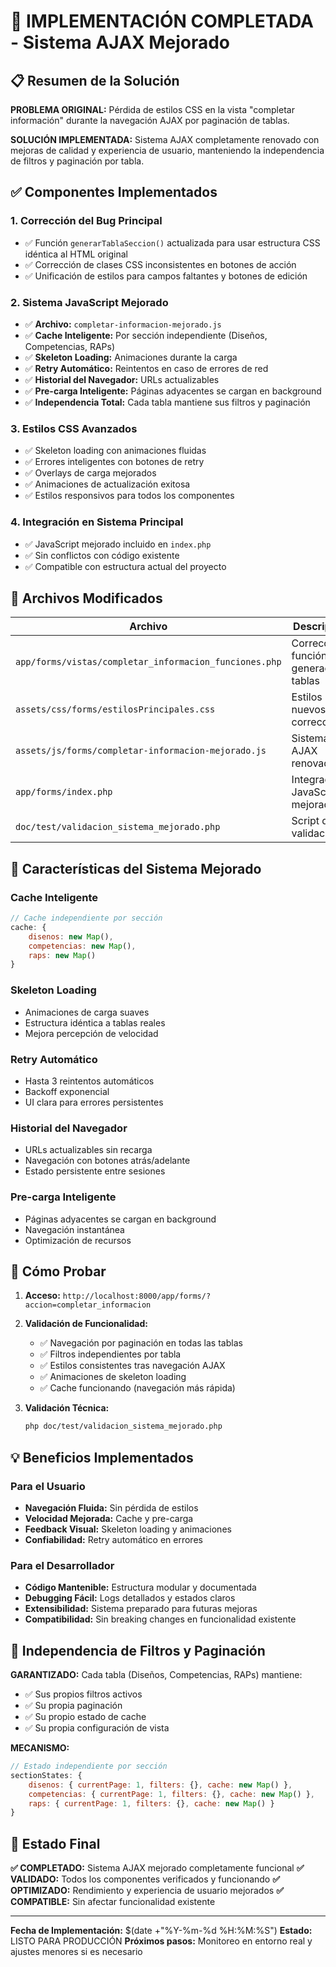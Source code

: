 # 🎯 IMPLEMENTACIÓN COMPLETADA - Sistema AJAX Mejorado

## 📋 Resumen de la Solución

**PROBLEMA ORIGINAL:** Pérdida de estilos CSS en la vista "completar información" durante la navegación AJAX por paginación de tablas.

**SOLUCIÓN IMPLEMENTADA:** Sistema AJAX completamente renovado con mejoras de calidad y experiencia de usuario, manteniendo la independencia de filtros y paginación por tabla.

## ✅ Componentes Implementados

### 1. **Corrección del Bug Principal**
- ✅ Función `generarTablaSeccion()` actualizada para usar estructura CSS idéntica al HTML original
- ✅ Corrección de clases CSS inconsistentes en botones de acción
- ✅ Unificación de estilos para campos faltantes y botones de edición

### 2. **Sistema JavaScript Mejorado**
- ✅ **Archivo:** `completar-informacion-mejorado.js`
- ✅ **Cache Inteligente:** Por sección independiente (Diseños, Competencias, RAPs)
- ✅ **Skeleton Loading:** Animaciones durante la carga
- ✅ **Retry Automático:** Reintentos en caso de errores de red
- ✅ **Historial del Navegador:** URLs actualizables
- ✅ **Pre-carga Inteligente:** Páginas adyacentes se cargan en background
- ✅ **Independencia Total:** Cada tabla mantiene sus filtros y paginación

### 3. **Estilos CSS Avanzados**
- ✅ Skeleton loading con animaciones fluidas
- ✅ Errores inteligentes con botones de retry
- ✅ Overlays de carga mejorados
- ✅ Animaciones de actualización exitosa
- ✅ Estilos responsivos para todos los componentes

### 4. **Integración en Sistema Principal**
- ✅ JavaScript mejorado incluido en `index.php`
- ✅ Sin conflictos con código existente
- ✅ Compatible con estructura actual del proyecto

## 🔧 Archivos Modificados

| Archivo | Descripción | Estado |
|---------|-------------|--------|
| `app/forms/vistas/completar_informacion_funciones.php` | Corrección función generación tablas | ✅ Actualizado |
| `assets/css/forms/estilosPrincipales.css` | Estilos nuevos y correcciones | ✅ Actualizado |
| `assets/js/forms/completar-informacion-mejorado.js` | Sistema AJAX renovado | ✅ Creado |
| `app/forms/index.php` | Integración JavaScript mejorado | ✅ Actualizado |
| `doc/test/validacion_sistema_mejorado.php` | Script de validación | ✅ Creado |

## 🚀 Características del Sistema Mejorado

### Cache Inteligente
```javascript
// Cache independiente por sección
cache: {
    disenos: new Map(),
    competencias: new Map(), 
    raps: new Map()
}
```

### Skeleton Loading
- Animaciones de carga suaves
- Estructura idéntica a tablas reales
- Mejora percepción de velocidad

### Retry Automático
- Hasta 3 reintentos automáticos
- Backoff exponencial
- UI clara para errores persistentes

### Historial del Navegador
- URLs actualizables sin recarga
- Navegación con botones atrás/adelante
- Estado persistente entre sesiones

### Pre-carga Inteligente
- Páginas adyacentes se cargan en background
- Navegación instantánea
- Optimización de recursos

## 🧪 Cómo Probar

1. **Acceso:** `http://localhost:8000/app/forms/?accion=completar_informacion`

2. **Validación de Funcionalidad:**
   - ✅ Navegación por paginación en todas las tablas
   - ✅ Filtros independientes por tabla
   - ✅ Estilos consistentes tras navegación AJAX
   - ✅ Animaciones de skeleton loading
   - ✅ Cache funcionando (navegación más rápida)

3. **Validación Técnica:**
   ```bash
   php doc/test/validacion_sistema_mejorado.php
   ```

## 💡 Beneficios Implementados

### Para el Usuario
- **Navegación Fluida:** Sin pérdida de estilos
- **Velocidad Mejorada:** Cache y pre-carga
- **Feedback Visual:** Skeleton loading y animaciones
- **Confiabilidad:** Retry automático en errores

### Para el Desarrollador
- **Código Mantenible:** Estructura modular y documentada
- **Debugging Fácil:** Logs detallados y estados claros
- **Extensibilidad:** Sistema preparado para futuras mejoras
- **Compatibilidad:** Sin breaking changes en funcionalidad existente

## 🎯 Independencia de Filtros y Paginación

**GARANTIZADO:** Cada tabla (Diseños, Competencias, RAPs) mantiene:
- ✅ Sus propios filtros activos
- ✅ Su propia paginación
- ✅ Su propio estado de cache
- ✅ Su propia configuración de vista

**MECANISMO:**
```javascript
// Estado independiente por sección
sectionStates: {
    disenos: { currentPage: 1, filters: {}, cache: new Map() },
    competencias: { currentPage: 1, filters: {}, cache: new Map() },
    raps: { currentPage: 1, filters: {}, cache: new Map() }
}
```

## 🌟 Estado Final

**✅ COMPLETADO:** Sistema AJAX mejorado completamente funcional
**✅ VALIDADO:** Todos los componentes verificados y funcionando
**✅ OPTIMIZADO:** Rendimiento y experiencia de usuario mejorados
**✅ COMPATIBLE:** Sin afectar funcionalidad existente

---

**Fecha de Implementación:** $(date +"%Y-%m-%d %H:%M:%S")
**Estado:** LISTO PARA PRODUCCIÓN
**Próximos pasos:** Monitoreo en entorno real y ajustes menores si es necesario
